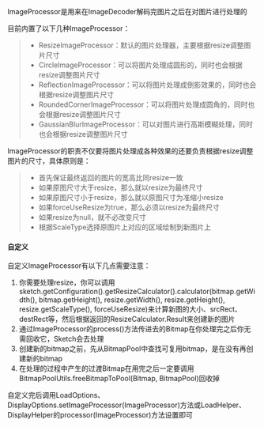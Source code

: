ImageProcessor是用来在ImageDecoder解码完图片之后在对图片进行处理的

目前内置了以下几种ImageProcessor：
>* ResizeImageProcessor：默认的图片处理器，主要根据resize调整图片尺寸
>* CircleImageProcessor：可以将图片处理成圆形的，同时也会根据resize调整图片尺寸
>* ReflectionImageProcessor：可以将图片处理成倒影效果的，同时也会根据resize调整图片尺寸
>* RoundedCornerImageProcessor：可以将图片处理成圆角的，同时也会根据resize调整图片尺寸
>* GaussianBlurImageProcessor：可以对图片进行高斯模糊处理，同时也会根据resize调整图片尺寸

ImageProcessor的职责不仅要将图片处理成各种效果的还要负责根据resize调整图片的尺寸，具体原则是：
>* 首先保证最终返回的图片的宽高比同resize一致
>* 如果原图尺寸大于resize，那么就以resize为最终尺寸
>* 如果原图尺寸小于resize，那么就以原图尺寸为准缩小resize
>* 如果forceUseResize为true，那么必须以resize为最终尺寸
>* 如果resize为null，就不必改变尺寸
>* 根据ScaleType选择原图片上对应的区域绘制到新图片上

#### 自定义
自定义ImageProcessor有以下几点需要注意：

1. 你需要处理resize，你可以调用sketch.getConfiguration().getResizeCalculator().calculator(bitmap.getWidth(), bitmap.getHeight(), resize.getWidth(), resize.getHeight(), resize.getScaleType(), forceUseResize)来计算新图的大小、srcRect、destRect等，然后根据返回的ResizeCalculator.Result来创建新的图片
2. 通过ImageProcessor的process()方法传进去的Bitmap在你处理完之后你无需回收它，Sketch会去处理
3. 创建新的bitmap之前，先从BitmapPool中查找可复用bitmap，是在没有再创建新的bitmap
4. 在处理的过程中产生的过渡Bitmap在用完之后一定要调用BitmapPoolUtils.freeBitmapToPool(Bitmap, BitmapPool)回收掉

自定义完后调用LoadOptions、DisplayOptions.setImageProcessor(ImageProcessor)方法或LoadHelper、DisplayHelper的processor(ImageProcessor)方法设置即可
